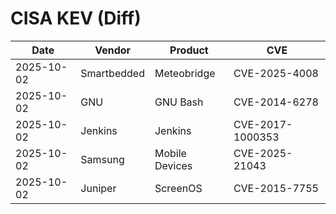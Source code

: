 # CISA KEV (Diff)

| Date | Vendor | Product | CVE |
| ---- | ------ | ------- | --- |
| 2025-10-02 | Smartbedded | Meteobridge | CVE-2025-4008 |
| 2025-10-02 | GNU | GNU Bash | CVE-2014-6278 |
| 2025-10-02 | Jenkins | Jenkins | CVE-2017-1000353 |
| 2025-10-02 | Samsung | Mobile Devices | CVE-2025-21043 |
| 2025-10-02 | Juniper | ScreenOS | CVE-2015-7755 |
